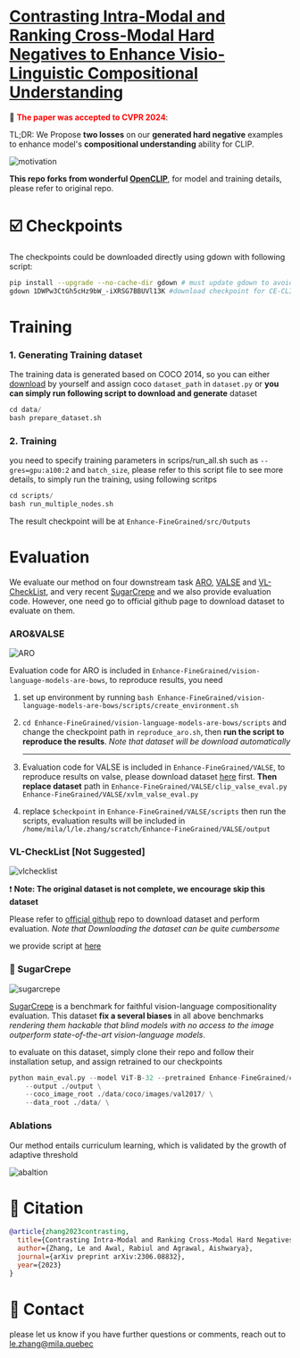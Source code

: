 # [Contrasting Intra-Modal and Ranking Cross-Modal Hard Negatives to Enhance Visio-Linguistic Compositional Understanding](https://arxiv.org/abs/2306.08832)

:tada: <span style="color: red;">**The paper was accepted to CVPR 2024**</span>:

TL;DR: We Propose **two losses** on our **generated hard negative** examples to enhance model's **compositional understanding** ability for CLIP.

![motivation](/assets/motivation.png)

**This repo forks from wonderful [OpenCLIP](https://github.com/mlfoundations/open_clip)**, for model and training details, please refer to original repo.

# :ballot_box_with_check: Checkpoints

The checkpoints could be downloaded directly using gdown with following script:

``````bash
pip install --upgrade --no-cache-dir gdown # must update gdown to avoid bugs, thanks to https://github.com/wkentaro/gdown/issues/146
gdown 1DWPw3CtGh5cHz9bW_-iXRSG7BBUVl13K #download checkpoint for CE-CLIP
``````

# Training

### 1. Generating Training dataset

The training data is generated based on COCO 2014, so you can either [download](https://cocodataset.org/#download) by yourself and assign coco `dataset_path` in `dataset.py` or **you can simply run following script to download and generate** dataset

``````python
cd data/
bash prepare_dataset.sh
``````

### 2. Training 

you need to specify training parameters in scrips/run_all.sh such as  `--gres=gpu:a100:2` and `batch_size`, please refer to this script file to see more details, to simply run the training, using following scritps

```python
cd scripts/
bash run_multiple_nodes.sh
```

The result checkpoint will be at `Enhance-FineGrained/src/Outputs`

# Evaluation

We evaluate our method on four downstream task [ARO](https://github.com/mertyg/vision-language-models-are-bows), [VALSE](https://github.com/Heidelberg-NLP/VALSE) and [VL-CheckList](https://github.com/om-ai-lab/VL-CheckList), and very recent [SugarCrepe](https://github.com/RAIVNLab/sugar-crepe) and we also provide evaluation code. However, one need go to official github page to download dataset to evaluate on them.

### ARO&VALSE

![ARO](/assets/aro.png)

Evaluation code for ARO is included in `Enhance-FineGrained/vision-language-models-are-bows`, to reproduce results, you need 

1. set up environment by running `bash Enhance-FineGrained/vision-language-models-are-bows/scripts/create_environment.sh`

2. `cd Enhance-FineGrained/vision-language-models-are-bows/scripts` and change the checkpoint path in `reproduce_aro.sh`, then **run the script to reproduce the results**. *Note that dataset will be download automatically*

   ---

3. Evaluation code for VALSE is included in `Enhance-FineGrained/VALSE`, to reproduce results on valse, please download dataset [here](https://github.com/Heidelberg-NLP/VALSE) first. **Then replace dataset** path in `Enhance-FineGrained/VALSE/clip_valse_eval.py` `Enhance-FineGrained/VALSE/xvlm_valse_eval.py`

4. replace `$checkpoint` in `Enhance-FineGrained/VALSE/scripts` then run the scripts, evaluation results will be included in `/home/mila/l/le.zhang/scratch/Enhance-FineGrained/VALSE/output`

### VL-CheckList [Not Suggested]

![vlchecklist](/assets/vlchecklist.png)

:exclamation: **Note: The original dataset is not complete, we encourage skip this dataset** 

Please refer to [official github](https://github.com/om-ai-lab/VL-CheckList) repo to download dataset and perform evaluation. *Note that Downloading the dataset can be quite cumbersome*

we provide script at [here](https://github.com/rabiulcste/vl_checklist/tree/ca0c68d1f457f670139feb75a6b884adff88aeee)

### :star2: SugarCrepe

![sugarcrepe](/assets/sugarcrepe.png)

[SugarCrepe](https://github.com/RAIVNLab/sugar-crepe) is a benchmark for faithful vision-language compositionality evaluation. This dataset **fix a several biases** in all above benchmarks *rendering them hackable that blind models with no access to the image outperform state-of-the-art vision-language models*. 

to evaluate on this dataset, simply clone their repo and follow their installation setup, and assign retrained to our checkpoints

```python
python main_eval.py --model ViT-B-32 --pretrained Enhance-FineGrained/clip/epoch_5.pt \
    --output ./output \
    --coco_image_root ./data/coco/images/val2017/ \
    --data_root ./data/ \
```

### Ablations

Our method entails curriculum learning, which is validated by the growth of adaptive threshold

![abaltion](/assets/abaltion.png)

# :paperclip: Citation

``````bibtex
@article{zhang2023contrasting,
  title={Contrasting Intra-Modal and Ranking Cross-Modal Hard Negatives to Enhance Visio-Linguistic Fine-grained Understanding},
  author={Zhang, Le and Awal, Rabiul and Agrawal, Aishwarya},
  journal={arXiv preprint arXiv:2306.08832},
  year={2023}
}
``````



# :email: Contact

please let us know if you have further questions or comments, reach out to [le.zhang@mila.quebec](mailto:le.zhang@mila.quebec)
